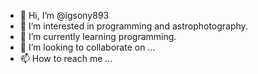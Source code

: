 - 👋 Hi, I’m @igsony893
- 👀 I’m interested in programming and astrophotography.
- 🌱 I’m currently learning programming.
- 💞️ I’m looking to collaborate on ...
- 📫 How to reach me ...

<!---
igsony893/igsony893 is a ✨ special ✨ repository because its `README.md` (this file) appears on your GitHub profile.
You can click the Preview link to take a look at your changes.
--->
